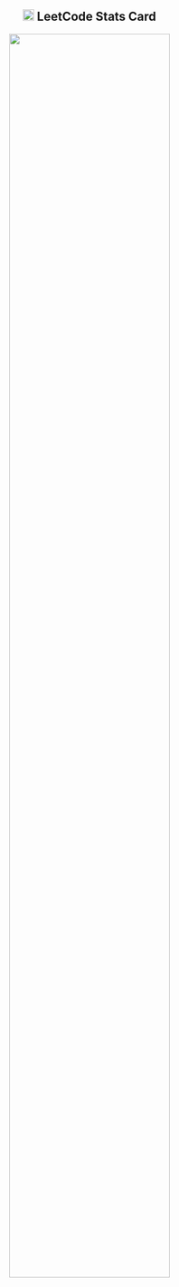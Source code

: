 <!-- LEETCODE PROFILE⚡ -->
<h2 align="center"><img src="https://github.com/PratyushKargeti/PratyushKargeti/blob/main/images/Tech%20Tools/LeetCode.png" width="20px"> LeetCode Stats Card </h2>
<p align="center">
  <a href="https://leetcode.com/PratyushKargeti" target="_blank">
    <img width=75% src="https://leetcode.card.workers.dev/?username=PratyushKargeti&theme=dark&font=source_code_pro&extension=activity&border_radius=20"/>
  </a>
</p>
